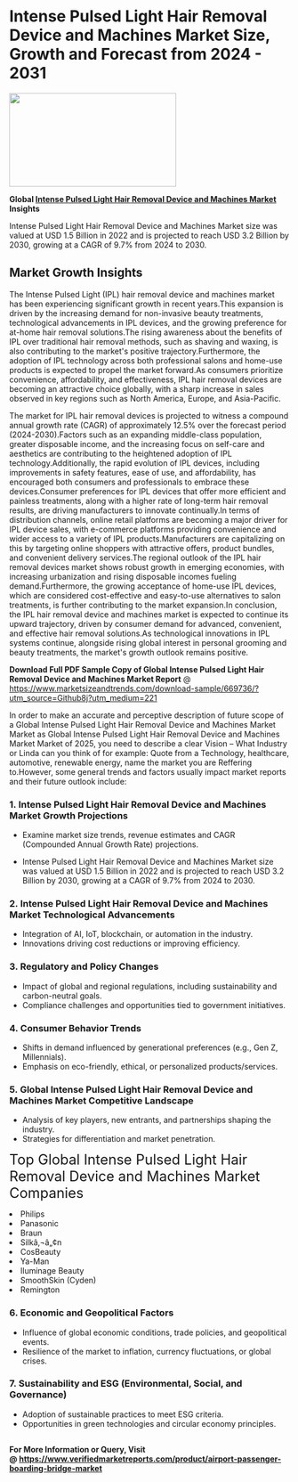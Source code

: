 <H1>Intense Pulsed Light Hair Removal Device and Machines Market Size, Growth and Forecast from 2024 - 2031</H1><img class="aligncenter size-medium wp-image-584254" src="https://thirdeyenews.in/wp-content/uploads/2024/09/Global-Market-Research-300x168.jpeg" alt="" width="300" height="168" /><p><strong>Global&nbsp;<a href="https://www.marketsizeandtrends.com/download-sample/669736/?utm_source=Github8j?utm_medium=221">Intense Pulsed Light Hair Removal Device and Machines Market</a> Insights</strong></p><p>Intense Pulsed Light Hair Removal Device and Machines Market size was valued at USD 1.5 Billion in 2022 and is projected to reach USD 3.2 Billion by 2030, growing at a CAGR of 9.7% from 2024 to 2030.</p><p><h2>Market Growth Insights</h2> <p>The Intense Pulsed Light (IPL) hair removal device and machines market has been experiencing significant growth in recent years.This expansion is driven by the increasing demand for non-invasive beauty treatments, technological advancements in IPL devices, and the growing preference for at-home hair removal solutions.The rising awareness about the benefits of IPL over traditional hair removal methods, such as shaving and waxing, is also contributing to the market's positive trajectory.Furthermore, the adoption of IPL technology across both professional salons and home-use products is expected to propel the market forward.As consumers prioritize convenience, affordability, and effectiveness, IPL hair removal devices are becoming an attractive choice globally, with a sharp increase in sales observed in key regions such as North America, Europe, and Asia-Pacific.</p> <p>The market for IPL hair removal devices is projected to witness a compound annual growth rate (CAGR) of approximately 12.5% over the forecast period (2024-2030).Factors such as an expanding middle-class population, greater disposable income, and the increasing focus on self-care and aesthetics are contributing to the heightened adoption of IPL technology.Additionally, the rapid evolution of IPL devices, including improvements in safety features, ease of use, and affordability, has encouraged both consumers and professionals to embrace these devices.Consumer preferences for IPL devices that offer more efficient and painless treatments, along with a higher rate of long-term hair removal results, are driving manufacturers to innovate continually.In terms of distribution channels, online retail platforms are becoming a major driver for IPL device sales, with e-commerce platforms providing convenience and wider access to a variety of IPL products.Manufacturers are capitalizing on this by targeting online shoppers with attractive offers, product bundles, and convenient delivery services.The regional outlook of the IPL hair removal devices market shows robust growth in emerging economies, with increasing urbanization and rising disposable incomes fueling demand.Furthermore, the growing acceptance of home-use IPL devices, which are considered cost-effective and easy-to-use alternatives to salon treatments, is further contributing to the market expansion.In conclusion, the IPL hair removal device and machines market is expected to continue its upward trajectory, driven by consumer demand for advanced, convenient, and effective hair removal solutions.As technological innovations in IPL systems continue, alongside rising global interest in personal grooming and beauty treatments, the market's growth outlook remains positive.</p><p><span class=""><strong>Download Full PDF Sample Copy of Global Intense Pulsed Light Hair Removal Device and Machines Market Report</strong> @ <a href="https://www.marketsizeandtrends.com/download-sample/669736/?utm_source=Github8j?utm_medium=221" target="_blank">https://www.marketsizeandtrends.com/download-sample/669736/?utm_source=Github8j?utm_medium=221</a></span></p><p>In order to make an accurate and perceptive description of future scope of a Global&nbsp;Intense Pulsed Light Hair Removal Device and Machines Market Market as Global&nbsp;Intense Pulsed Light Hair Removal Device and Machines Market Market of 2025, you need to describe a clear Vision &ndash; What Industry or Linda can you think of for example: Quote from a Technology, healthcare, automotive, renewable energy, name the market you are Reffering to.However, some general trends and factors usually impact market reports and their future outlook include:</p><h3>1.&nbsp;<strong>Intense Pulsed Light Hair Removal Device and Machines Market Growth Projections</strong></h3><ul><li>Examine market size trends, revenue estimates and CAGR (Compounded Annual Growth Rate) projections.</li><li><p>Intense Pulsed Light Hair Removal Device and Machines Market size was valued at USD 1.5 Billion in 2022 and is projected to reach USD 3.2 Billion by 2030, growing at a CAGR of 9.7% from 2024 to 2030.</p></li></ul><h3>2.&nbsp;<strong>Intense Pulsed Light Hair Removal Device and Machines Market Technological Advancements</strong></h3><ul><li>Integration of AI, IoT, blockchain, or automation in the industry.</li><li>Innovations driving cost reductions or improving efficiency.</li></ul><h3>3.&nbsp;<strong>Regulatory and Policy Changes</strong></h3><ul><li>Impact of global and regional regulations, including sustainability and carbon-neutral goals.</li><li>Compliance challenges and opportunities tied to government initiatives.</li></ul><h3>4.&nbsp;<strong>Consumer Behavior Trends</strong></h3><ul><li>Shifts in demand influenced by generational preferences (e.g., Gen Z, Millennials).</li><li>Emphasis on eco-friendly, ethical, or personalized products/services.</li></ul><h3>5.&nbsp;<strong>Global Intense Pulsed Light Hair Removal Device and Machines Market Competitive Landscape</strong></h3><ul><li>Analysis of key players, new entrants, and partnerships shaping the industry.</li><li>Strategies for differentiation and market penetration.</li></ul><p data-pm-slice="1 1 []"><span style="color: inherit; font-family: inherit; font-size: 25px;">Top Global Intense Pulsed Light Hair Removal Device and Machines Market Companies</span></p><div class="" data-test-id=""><p><li>Philips</li><li> Panasonic</li><li> Braun</li><li> Silkâ‚¬â„¢n</li><li> CosBeauty</li><li> Ya-Man</li><li> Iluminage Beauty</li><li> SmoothSkin (Cyden)</li><li> Remington</li></p></div><h3>6.&nbsp;<strong>Economic and Geopolitical Factors</strong></h3><ul><li>Influence of global economic conditions, trade policies, and geopolitical events.</li><li>Resilience of the market to inflation, currency fluctuations, or global crises.</li></ul><h3>7.&nbsp;<strong>Sustainability and ESG (Environmental, Social, and Governance)</strong></h3><ul><li>Adoption of sustainable practices to meet ESG criteria.</li><li>Opportunities in green technologies and circular economy principles.</li></ul><h2><strong style="font-size: 14px;">For More Information or Query, Visit @&nbsp;</strong><a style="background-color: #ffffff; font-size: 14px;" href="https://www.marketsizeandtrends.com/report/intense-pulsed-light-hair-removal-device-and-machines-market/" target="_blank">https://www.verifiedmarketreports.com/product/airport-passenger-boarding-bridge-market</a></h2>
